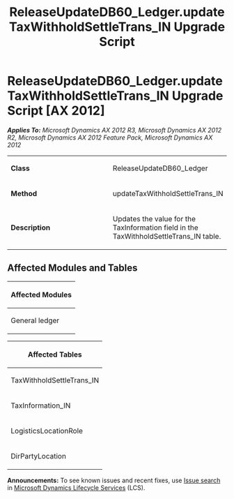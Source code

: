 ﻿---
title: ReleaseUpdateDB60_Ledger.updateTaxWithholdSettleTrans_IN Upgrade Script
TOCTitle: ReleaseUpdateDB60_Ledger.updateTaxWithholdSettleTrans_IN Upgrade Script
ms:assetid: 28b28d26-b5d3-76e5-aaac-4f1954ad3d11
ms:mtpsurl: https://msdn.microsoft.com/en-us/library/JJ735879(v=AX.60)
ms:contentKeyID: 49707297
ms.date: 05/18/2015
mtps_version: v=AX.60
---

# ReleaseUpdateDB60\_Ledger.updateTaxWithholdSettleTrans\_IN Upgrade Script [AX 2012]


_**Applies To:** Microsoft Dynamics AX 2012 R3, Microsoft Dynamics AX 2012 R2, Microsoft Dynamics AX 2012 Feature Pack, Microsoft Dynamics AX 2012_

<table>
<colgroup>
<col style="width: 50%" />
<col style="width: 50%" />
</colgroup>
<tbody>
<tr class="odd">
<td><p><strong>Class</strong></p></td>
<td><p>ReleaseUpdateDB60_Ledger</p></td>
</tr>
<tr class="even">
<td><p><strong>Method</strong></p></td>
<td><p>updateTaxWithholdSettleTrans_IN</p></td>
</tr>
<tr class="odd">
<td><p><strong>Description</strong></p></td>
<td><p>Updates the value for the TaxInformation field in the TaxWithholdSettleTrans_IN table.</p></td>
</tr>
</tbody>
</table>


## Affected Modules and Tables

<table>
<colgroup>
<col style="width: 100%" />
</colgroup>
<thead>
<tr class="header">
<th><p>Affected Modules</p></th>
</tr>
</thead>
<tbody>
<tr class="odd">
<td><p>General ledger</p></td>
</tr>
</tbody>
</table>


<table>
<colgroup>
<col style="width: 100%" />
</colgroup>
<thead>
<tr class="header">
<th><p>Affected Tables</p></th>
</tr>
</thead>
<tbody>
<tr class="odd">
<td><p>TaxWithholdSettleTrans_IN</p></td>
</tr>
<tr class="even">
<td><p>TaxInformation_IN</p></td>
</tr>
<tr class="odd">
<td><p>LogisticsLocationRole</p></td>
</tr>
<tr class="even">
<td><p>DirPartyLocation</p></td>
</tr>
</tbody>
</table>

  
**Announcements:** To see known issues and recent fixes, use [Issue search](http://go.microsoft.com/fwlink/?linkid=389258) in [Microsoft Dynamics Lifecycle Services](http://go.microsoft.com/fwlink/?linkid=306505) (LCS).

